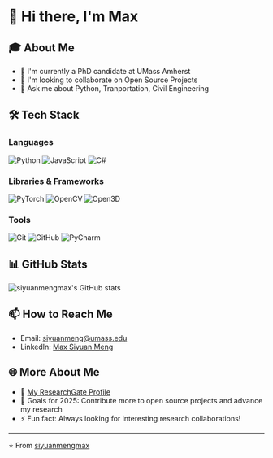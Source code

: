 # 👋 Hi there, I'm Max

## 🎓 About Me
- 🔭 I'm currently a PhD candidate at UMass Amherst
- 👯 I'm looking to collaborate on Open Source Projects
- 💬 Ask me about Python, Tranportation, Civil Engineering

## 🛠 Tech Stack
### Languages
![Python](https://img.shields.io/badge/-Python-333333?style=flat&logo=python)
![JavaScript](https://img.shields.io/badge/-JavaScript-333333?style=flat&logo=javascript)
![C#](https://img.shields.io/badge/-C%23-333333?style=flat&logo=csharp)

### Libraries & Frameworks
![PyTorch](https://img.shields.io/badge/-PyTorch-333333?style=flat&logo=pytorch)
![OpenCV](https://img.shields.io/badge/-OpenCV-333333?style=flat&logo=opencv)
![Open3D](https://img.shields.io/badge/-Open3D-333333?style=flat&logo=open3d)

### Tools
![Git](https://img.shields.io/badge/-Git-333333?style=flat&logo=git)
![GitHub](https://img.shields.io/badge/-GitHub-333333?style=flat&logo=github)
![PyCharm](https://img.shields.io/badge/-PyCharm-333333?style=flat&logo=pycharm)

## 📊 GitHub Stats
![siyuanmengmax's GitHub stats](https://github-readme-stats.vercel.app/api?username=siyuanmengmax&show_icons=true&theme=radical)

## 📫 How to Reach Me
- Email: [siyuanmeng@umass.edu](mailto:siyuanmeng@umass.edu)
- LinkedIn: [Max Siyuan Meng](https://www.linkedin.com/in/max-siyuan-meng-30ba312a8/)

## 🌐 More About Me
- 📝 [My ResearchGate Profile](https://www.researchgate.net/profile/Max-Siyuan-Meng)
- 🎯 Goals for 2025: Contribute more to open source projects and advance my research
- ⚡ Fun fact: Always looking for interesting research collaborations!

---
⭐️ From [siyuanmengmax](https://github.com/siyuanmengmax)
